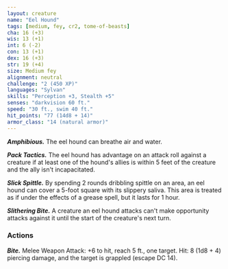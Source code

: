 ```yaml
---
layout: creature
name: "Eel Hound"
tags: [medium, fey, cr2, tome-of-beasts]
cha: 16 (+3)
wis: 13 (+1)
int: 6 (-2)
con: 13 (+1)
dex: 16 (+3)
str: 19 (+4)
size: Medium fey
alignment: neutral
challenge: "2 (450 XP)"
languages: "Sylvan"
skills: "Perception +3, Stealth +5"
senses: "darkvision 60 ft."
speed: "30 ft., swim 40 ft."
hit_points: "77 (14d8 + 14)"
armor_class: "14 (natural armor)"
---
```


***Amphibious.*** The eel hound can breathe air and water.

***Pack Tactics.*** The eel hound has advantage on an attack roll against a creature if at least one of the hound's allies is within 5 feet of the creature and the ally isn't incapacitated.

***Slick Spittle.*** By spending 2 rounds dribbling spittle on an area, an eel hound can cover a 5-foot square with its slippery saliva. This area is treated as if under the effects of a grease spell, but it lasts for 1 hour.

***Slithering Bite.*** A creature an eel hound attacks can't make opportunity attacks against it until the start of the creature's next turn.

### Actions

***Bite.*** Melee Weapon Attack: +6 to hit, reach 5 ft., one target. Hit: 8 (1d8 + 4) piercing damage, and the target is grappled (escape DC 14).

